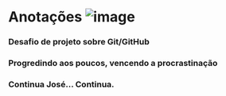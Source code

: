 # Anotações ![image](https://user-images.githubusercontent.com/105254140/174506232-e7e84369-a867-4c2d-ade4-ac0e95cfc50f.png)

### Desafio de projeto sobre Git/GitHub 
### Progredindo aos poucos, vencendo a procrastinação
### Continua José... Continua.
 
 
